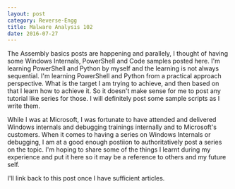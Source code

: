 ```yaml
---
layout: post
category: Reverse-Engg
title: Malware Analysis 102
date: 2016-07-27
---
```


The Assembly basics posts are happening and parallely, I thought of having some Windows Internals, PowerShell and Code samples posted here. I'm learning PowerShell and Python by myself and the learning is not always sequential. I'm learning PowerShell and Python from a practical approach perspective. What is the target I am trying to achieve, and then based on that I learn how to achieve it. So it doesn't make sense for me to post any tutorial like series for those. I will definitely post some sample scripts as I write them.

While I was at Microsoft, I was fortunate to have attended and delivered Windows internals and debugging trainings internally and to Microsoft's customers. When it comes to having a series on Windows Internals or debugging, I am at a good enough postiion to authoritatively post a series on the topic. I'm hoping to share some of the things I learnt during my experience and put it here so it may be a reference to others and my future self.

I'll link back to this post once I have sufficient articles.
